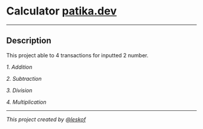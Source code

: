# Calculator [patika.dev](https://app.patika.dev/courses/java101/pratik-hesap-mak-1)
___

## Description

This project able to 4 transactions for inputted 2 number.

_1. Addition_

_2. Subtraction_

_3. Division_

_4. Multiplication_
___

_This project created by [@leskof](https://github.com/leskof)_